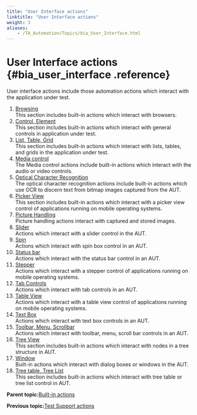 ```yaml
--- 
title: "User Interface actions"
linktitle: "User Interface actions"
weight: 3
aliases: 
    - /TA_Automation/Topics/bia_User_Interface.html
---
```

# User Interface actions {#bia_user_interface .reference}

User interface actions include those automation actions which interact with the application under test.

1.  [Browsing](../../TA_Automation/Topics/bia_browsing.html)  
This section includes built-in actions which interact with browsers.
2.  [Control, Element](../../TA_Automation/Topics/bia_Control_Element.html)  
This section includes built-in actions which interact with general controls in application under test.
3.  [List, Table, Grid](../../TA_Automation/Topics/bia_List_Table_Grid.html)  
This section includes built-in actions which interact with lists, tables, and grids in the application under test.
4.  [Media control](../../TA_Automation/Topics/bia_media_control.html)  
The Media control actions include built-in actions which interact with the audio or video controls.
5.  [Optical Character Recognition](../../TA_Automation/Topics/bia_OCR.html)  
The optical character recognition actions include built-in actions which use OCR to discern text from bitmap images captured from the AUT.
6.  [Picker View](../../TA_Automation/Topics/bia_Picker_view.html)  
This section includes built-in actions which interact with a picker view control of applications running on mobile operating systems.
7.  [Picture Handling](../../TA_Automation/Topics/bia_picture_handling.html)  
Picture handling actions interact with captured and stored images.
8.  [Slider](../../TA_Automation/Topics/bia_Slider.html)  
Actions which interact with a slider control in the AUT.
9.  [Spin](../../TA_Automation/Topics/bia_Spinner.html)  
Actions which interact with spin box control in an AUT.
10. [Status bar](../../TA_Automation/Topics/bia_Status_Bar.html)  
Actions which interact with the status bar control in an AUT.
11. [Stepper](../../TA_Automation/Topics/bia_Stepper.html)  
Actions which interact with a stepper control of applications running on mobile operating systems.
12. [Tab Controls](../../TA_Automation/Topics/bia_Tab_controls.html)  
Actions which interact with tab controls in an AUT.
13. [Table View](../../TA_Automation/Topics/bia_table_view.html)  
Actions which interact with a table view control of applications running on mobile operating systems.
14. [Text Box](../../TA_Automation/Topics/bia_Text_box.html)  
Actions which interact with text box controls in an AUT.
15. [Toolbar, Menu, Scrollbar](../../TA_Automation/Topics/bia_Toolbar_Menu_Scrollbar.html)  
Actions which interact with toolbar, menu, scroll bar controls in an AUT.
16. [Tree View](../../TA_Automation/Topics/bia_Tree_view.html)  
This section includes built-in actions which interact with nodes in a tree structure in AUT.
17. [Window](../../TA_Automation/Topics/bia_Window.html)  
Built-in actions which interact with dialog boxes or windows in the AUT.
18. [Tree table, Tree List](../../TA_Automation/Topics/bia_Tree_table.html)  
This section includes built-in actions which interact with tree table or tree list control in AUT.

**Parent topic:**[Built-in actions](../../TA_Automation/Topics/bia_Built_in_actions.html)

**Previous topic:**[Test Support actions](../../TA_Automation/Topics/bia_Test_Support.html)

